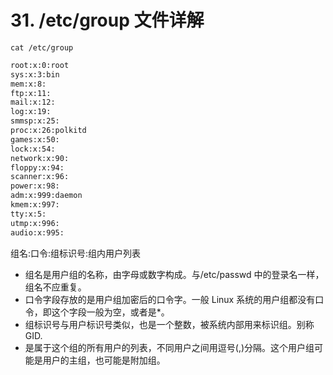 # 31. /etc/group 文件详解

`cat /etc/group`

```sh
root:x:0:root
sys:x:3:bin
mem:x:8:
ftp:x:11:
mail:x:12:
log:x:19:
smmsp:x:25:
proc:x:26:polkitd
games:x:50:
lock:x:54:
network:x:90:
floppy:x:94:
scanner:x:96:
power:x:98:
adm:x:999:daemon
kmem:x:997:
tty:x:5:
utmp:x:996:
audio:x:995:
```

组名:口令:组标识号:组内用户列表

- 组名是用户组的名称，由字母或数字构成。与/etc/passwd 中的登录名一样，组名不应重复。
- 口令字段存放的是用户组加密后的口令字。一般 Linux 系统的用户组都没有口令，即这个字段一般为空，或者是\*。
- 组标识号与用户标识号类似，也是一个整数，被系统内部用来标识组。别称 GID.
- 是属于这个组的所有用户的列表，不同用户之间用逗号(,)分隔。这个用户组可能是用户的主组，也可能是附加组。
